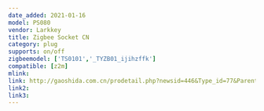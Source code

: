 ```yaml
---
date_added: 2021-01-16
model: PS080
vendor: Larkkey
title: Zigbee Socket CN
category: plug
supports: on/off
zigbeemodel: ['TS0101','_TYZB01_ijihzffk']
compatible: [z2m]
mlink: 
link: http://gaoshida.com.cn/prodetail.php?newsid=446&Type_id=77&Parent_id=55
link2: 
link3: 
---
```

